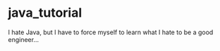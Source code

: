 # java_tutorial

I hate Java, but I have to force myself to learn what I hate to be a good engineer...
